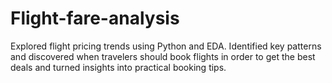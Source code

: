 # Flight-fare-analysis
Explored flight pricing trends using Python and EDA. Identified key patterns and discovered when travelers should book flights in order to get the best deals and turned insights into practical booking tips.

